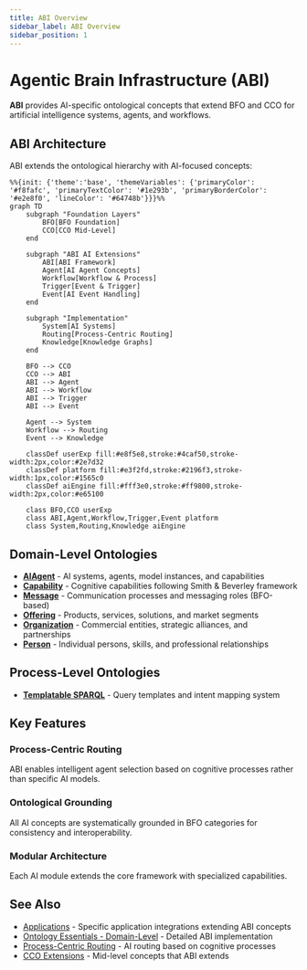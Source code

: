 ```yaml
---
title: ABI Overview
sidebar_label: ABI Overview
sidebar_position: 1
---
```


# Agentic Brain Infrastructure (ABI)

**ABI** provides AI-specific ontological concepts that extend BFO and CCO for artificial intelligence systems, agents, and workflows.

## ABI Architecture

ABI extends the ontological hierarchy with AI-focused concepts:

```mermaid
%%{init: {'theme':'base', 'themeVariables': {'primaryColor': '#f8fafc', 'primaryTextColor': '#1e293b', 'primaryBorderColor': '#e2e8f0', 'lineColor': '#64748b'}}}%%
graph TD
    subgraph "Foundation Layers"
        BFO[BFO Foundation]
        CCO[CCO Mid-Level]
    end
    
    subgraph "ABI AI Extensions"
        ABI[ABI Framework]
        Agent[AI Agent Concepts]
        Workflow[Workflow & Process]
        Trigger[Event & Trigger]
        Event[AI Event Handling]
    end
    
    subgraph "Implementation"
        System[AI Systems]
        Routing[Process-Centric Routing]
        Knowledge[Knowledge Graphs]
    end
    
    BFO --> CCO
    CCO --> ABI
    ABI --> Agent
    ABI --> Workflow
    ABI --> Trigger
    ABI --> Event
    
    Agent --> System
    Workflow --> Routing
    Event --> Knowledge
    
    classDef userExp fill:#e8f5e8,stroke:#4caf50,stroke-width:2px,color:#2e7d32
    classDef platform fill:#e3f2fd,stroke:#2196f3,stroke-width:1px,color:#1565c0
    classDef aiEngine fill:#fff3e0,stroke:#ff9800,stroke-width:2px,color:#e65100
    
    class BFO,CCO userExp
    class ABI,Agent,Workflow,Trigger,Event platform
    class System,Routing,Knowledge aiEngine
```

## Domain-Level Ontologies

- **[AIAgent](/abi/AIAgent)** - AI systems, agents, model instances, and capabilities
- **[Capability](/abi/Capability)** - Cognitive capabilities following Smith & Beverley framework
- **[Message](/abi/Message)** - Communication processes and messaging roles (BFO-based)
- **[Offering](/abi/Offering)** - Products, services, solutions, and market segments
- **[Organization](/abi/Organization)** - Commercial entities, strategic alliances, and partnerships
- **[Person](/abi/Person)** - Individual persons, skills, and professional relationships

## Process-Level Ontologies

- **[Templatable SPARQL](/abi/SparqlQueries)** - Query templates and intent mapping system

## Key Features

### Process-Centric Routing
ABI enables intelligent agent selection based on cognitive processes rather than specific AI models.

### Ontological Grounding
All AI concepts are systematically grounded in BFO categories for consistency and interoperability.

### Modular Architecture
Each AI module extends the core framework with specialized capabilities.

## See Also

- [Applications](/applications) - Specific application integrations extending ABI concepts
- [Ontology Essentials - Domain-Level](/ontology-essentials/domain-level) - Detailed ABI implementation
- [Process-Centric Routing](/ontology-essentials/process-routing) - AI routing based on cognitive processes
- [CCO Extensions](/cco) - Mid-level concepts that ABI extends
